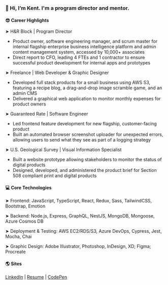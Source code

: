 ### **👋 Hi, I’m Kent. I'm a program director and mentor.**

#### 😎 Career Highlights

➤ H&R Block | Program Director

- Product owner, software engineering manager, and scrum master for internal flagship enterprise business intelligence platform and admin content management system, accessed by 10,000+ associates
- Direct report to CFO, leading 4 FTEs and 1 contractor to ensure successful product development for internal apps and prototypes

➤ Freelance | Web Developer & Graphic Designer

- Developed full stack products for a small business using AWS S3, featuring a recipe blog, a drag-and-drop image scramble game, and an admin CMS
- Delivered a graphical web application to monitor monthly expenses for product owners

➤ Guaranteed Rate | Software Engineer

- Led frontend feature development for new flagship, customer-facing product
- Built an automated browser screenshot uploader for unexpected errors, allowing users to send what they see as part of a logging strategy

➤ U.S. Geological Survey | Visual Information Specialist

- Built a website prototype allowing stakeholders to monitor the status of digital products
- Designed, developed, and administered the product brief for Section 508 compliant print and digital products

#### 💻 Core Technologies

➤ Frontend: JavaScript, TypeScript, React, Redux, Sass, TailwindCSS, Bootstrap, Emotion

➤ Backend: Node.js, Express, GraphQL, NestJS, MongoDB, Mongoose, Azure Cosmos DB

➤ Deployment & Testing: AWS EC2/RDS/S3, Azure DevOps, Cypress, Jest, Mocha, Chai

➤ Graphic Design: Adobe Illustrator, Photoshop, InDesign, XD; Figma; Procreate

#### 🌎 Sites

[LinkedIn](https://www.linkedin.com/in/theartofwarren/) | [Resume](https://www.kentwarren.dev) | [CodePen](https://codepen.io/kentagon)
